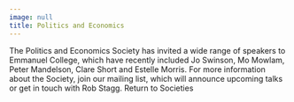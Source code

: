 ```yaml
---
image: null
title: Politics and Economics
---
```


The Politics and Economics Society has invited a wide range of speakers to Emmanuel College, which have recently included Jo Swinson, Mo Mowlam, Peter Mandelson, Clare Short and Estelle Morris.
For more information about the Society, join our mailing list, which will announce upcoming talks or get in touch with Rob Stagg.
Return to Societies